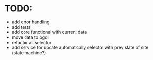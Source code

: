 # TODO:
 - add error handling
 - add tests
 - add core functional with current data
 - move data to pgql
 - refactor all selector
 - add service for update automatically selector with prev state of site (state machine?)
